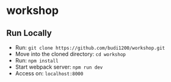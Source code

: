 # workshop

## Run Locally

* Run:  ```git clone https://github.com/budi1200/workshop.git```
* Move into the cloned directory: ``` cd workshop ```
* Run: ``` npm install ```
* Start webpack server: ``` npm run dev ```
* Access on: ```localhost:8000```
